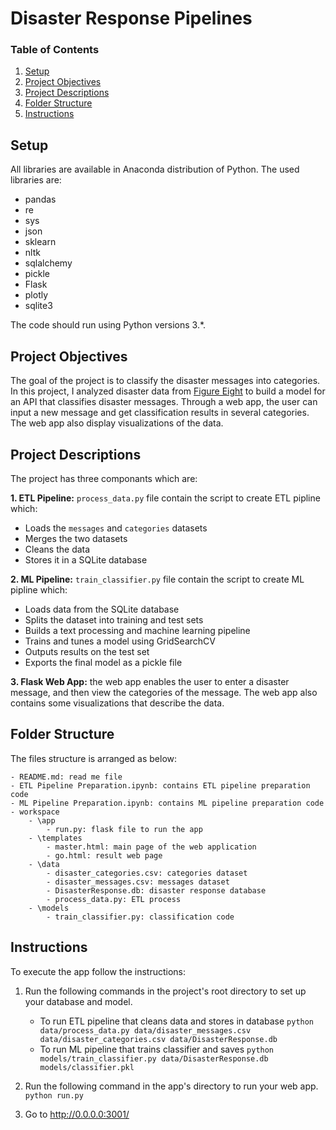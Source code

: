 # Disaster Response Pipelines

### Table of Contents

1. [Setup](#installation)
2. [Project Objectives](#objectives)
3. [Project Descriptions](#descriptions)
4. [Folder Structure](#files)
5. [Instructions](#instructions)

## Setup <a name="installation"></a>

All libraries are available in Anaconda distribution of Python. The used libraries are:

- pandas
- re
- sys
- json
- sklearn
- nltk
- sqlalchemy
- pickle
- Flask
- plotly
- sqlite3

The code should run using Python versions 3.*.

## Project Objectives<a name="objectives"></a>

The goal of the project is to classify the disaster messages into categories. 
In this project, I analyzed disaster data from [Figure Eight](https://www.figure-eight.com/) to build a model for an API that classifies disaster messages. 
Through a web app, the user can input a new message and get classification results in several categories. The web app also display visualizations of the data. 

## Project Descriptions<a name = "descriptions"></a>
The project has three componants which are:

**1. ETL Pipeline:** `process_data.py` file contain the script to create ETL pipline which:
  - Loads the `messages` and `categories` datasets
  - Merges the two datasets
  - Cleans the data
  - Stores it in a SQLite database

**2. ML Pipeline:** `train_classifier.py` file contain the script to create ML pipline which:
  - Loads data from the SQLite database
  - Splits the dataset into training and test sets
  - Builds a text processing and machine learning pipeline
  - Trains and tunes a model using GridSearchCV
  - Outputs results on the test set
  - Exports the final model as a pickle file

**3. Flask Web App:** the web app enables the user to enter a disaster message, and then view the categories of the message.
The web app also contains some visualizations that describe the data. 
 
## Folder Structure <a name="files"></a>
The files structure is arranged as below:

	- README.md: read me file
	- ETL Pipeline Preparation.ipynb: contains ETL pipeline preparation code
	- ML Pipeline Preparation.ipynb: contains ML pipeline preparation code
	- workspace
		- \app
			- run.py: flask file to run the app
		- \templates
			- master.html: main page of the web application 
			- go.html: result web page
		- \data
			- disaster_categories.csv: categories dataset
			- disaster_messages.csv: messages dataset
			- DisasterResponse.db: disaster response database
			- process_data.py: ETL process
		- \models
			- train_classifier.py: classification code

## Instructions <a name="instructions"></a>
To execute the app follow the instructions:
1. Run the following commands in the project's root directory to set up your database and model.

    - To run ETL pipeline that cleans data and stores in database
        `python data/process_data.py data/disaster_messages.csv data/disaster_categories.csv data/DisasterResponse.db`
    - To run ML pipeline that trains classifier and saves
        `python models/train_classifier.py data/DisasterResponse.db models/classifier.pkl`

2. Run the following command in the app's directory to run your web app.
    `python run.py`

3. Go to http://0.0.0.0:3001/

